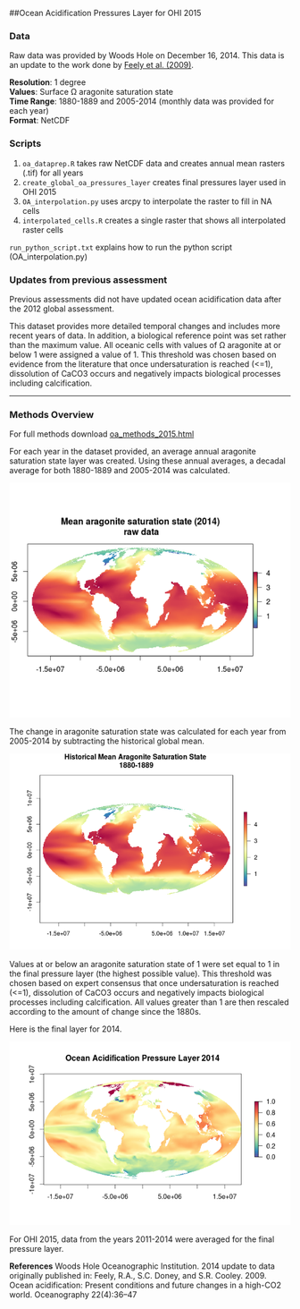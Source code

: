 ##Ocean Acidification Pressures Layer for OHI 2015

### Data

Raw data was provided by Woods Hole on December 16, 2014. This data is an update to the work done by [Feely et al. (2009)](http://www.tos.org/oceanography/archive/22-4_feely.pdf).  

**Resolution**: 1 degree  
**Values**: Surface &#937; aragonite saturation state  
**Time Range**: 1880-1889 and 2005-2014 (monthly data was provided for each year)  
**Format**: NetCDF

### Scripts

1. `oa_dataprep.R` takes raw NetCDF data and creates annual mean rasters (.tif) for all years
2. `create_global_oa_pressures_layer` creates final pressures layer used in OHI 2015
3. `OA_interpolation.py` uses arcpy to interpolate the raster to fill in NA cells
4. `interpolated_cells.R` creates a single raster that shows all interpolated raster cells

`run_python_script.txt` explains how to run the python script (OA_interpolation.py)

### Updates from previous assessment

Previous assessments did not have updated ocean acidification data after the 2012 global assessment. 

This dataset provides more detailed temporal changes and includes more recent years of data. In addition, a biological reference point was set rather than the maximum value. All oceanic cells with values of &#937; aragonite at or below 1 were assigned a value of 1. This threshold was chosen based on evidence from the literature that once undersaturation is reached (<=1), dissolution of CaCO3 occurs and negatively impacts biological processes including calcification.

***

### Methods Overview

For full methods download [oa_methods_2015.html](https://github.com/OHI-Science/ohiprep/blob/master/globalprep/Pressures_acid/v2015/oa_methods_2015.html)

For each year in the dataset provided, an average annual aragonite saturation state layer was created. Using these annual averages, a decadal average for both 1880-1889 and 2005-2014 was calculated.

  
  ![](./images/mean_arag_2014.png)
  
  
The change in aragonite saturation state was calculated for each year from 2005-2014 by subtracting the historical global mean. 


  
  ![](./images/historical_mean.png)
  
  
Values at or below an aragonite saturation state of 1 were set equal to 1 in the final pressure layer (the highest possible value). This threshold was chosen based on expert consensus that once undersaturation is reached (<=1), dissolution of CaCO3 occurs and negatively impacts biological processes including calcification. All values greater than 1 are then rescaled according to the amount of change since the 1880s.

Here is the final layer for 2014.

![](./images/oa_final_2014.png)

For OHI 2015, data from the years 2011-2014 were averaged for the final pressure layer.




**References** 
Woods Hole Oceanographic Institution. 2014 update to data originally published in: Feely, R.A., S.C. Doney, and
S.R. Cooley. 2009. Ocean acidification: Present conditions and future changes in a high-CO2 world.
Oceanography 22(4):36–47
